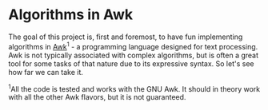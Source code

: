 # Algorithms in Awk

The goal of this project is, first and foremost, to have fun implementing algorithms in [Awk](https://www.gnu.org/software/gawk/manual/gawk.html)<sup>1</sup> - a programming language designed for text processing. Awk is not typically associated with complex algorithms, but is often a great tool for some tasks of that nature due to its expressive syntax. So let's see how far we can take it.

<sup>1</sup>All the code is tested and works with the GNU Awk. It should in theory work with all the other Awk flavors, but it is not guaranteed.
